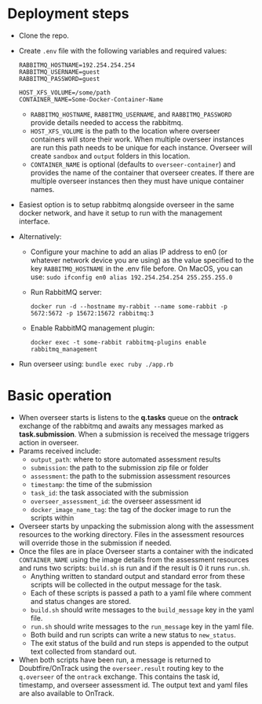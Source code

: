 
# Deployment steps

* Clone the repo.

* Create `.env` file with the following variables and required values:

  ```env
  RABBITMQ_HOSTNAME=192.254.254.254
  RABBITMQ_USERNAME=guest
  RABBITMQ_PASSWORD=guest

  HOST_XFS_VOLUME=/some/path
  CONTAINER_NAME=Some-Docker-Container-Name
  ```

  * `RABBITMQ_HOSTNAME`, `RABBITMQ_USERNAME`, and `RABBITMQ_PASSWORD` provide details needed to access the rabbitmq.
  * `HOST_XFS_VOLUME` is the path to the location where overseer containers will store their work. When multiple overseer instances are run this path needs to be unique for each instance. Overseer will create `sandbox` and `output` folders in this location.
  * `CONTAINER_NAME` is optional (defaults to `overseer-container`) and provides the name of the container that overseer creates. If there are multiple overseer instances then they must have unique container names.

* Easiest option is to setup rabbitmq alongside overseer in the same docker network, and have it setup to run with the management interface.
  
* Alternatively:
  * Configure your machine to add an alias IP address to en0 (or whatever network device you are using) as the value specified to the key `RABBITMQ_HOSTNAME` in the .env file before. On MacOS, you can use: `sudo ifconfig en0 alias 192.254.254.254 255.255.255.0`
  * Run RabbitMQ server:

    `docker run -d --hostname my-rabbit --name some-rabbit -p 5672:5672 -p 15672:15672 rabbitmq:3`

  * Enable RabbitMQ management plugin:

    `docker exec -t some-rabbit rabbitmq-plugins enable rabbitmq_management`

* Run overseer using:
    `bundle exec ruby ./app.rb`

# Basic operation

* When overseer starts is listens to the **q.tasks** queue on the **ontrack** exchange of the rabbitmq and awaits any messages marked as **task.submission**. When a submission is received the message triggers action in overseer.
* Params received include:
  * `output_path`: where to store automated assessment results
  * `submission`: the path to the submission zip file or folder
  * `assessment`: the path to the submission assessment resources
  * `timestamp`: the time of the submission
  * `task_id`: the task associated with the submission
  * `overseer_assessment_id`: the overseer assessment id
  * `docker_image_name_tag`: the tag of the docker image to run the scripts within
* Overseer starts by unpacking the submission along with the assessment resources to the working directory. Files in the assessment resources will override those in the submission if needed.
* Once the files are in place Overseer starts a container with the indicated `CONTAINER_NAME` using the image details from the assessment resources and runs two scripts: `build.sh` is run and if the result is 0 it runs `run.sh`.
  * Anything written to standard output and standard error from these scripts will be collected in the output message for the task.
  * Each of these scripts is passed a path to a yaml file where comment and status changes are stored.
  * `build.sh` should write messages to the `build_message` key in the yaml file.
  * `run.sh` should write messages to the `run_message` key in the yaml file.
  * Both build and run scripts can write a new status to `new_status`.
  * The exit status of the build and run steps is appended to the output text collected from standard out.
* When both scripts have been run, a message is returned to Doubtfire/OnTrack using the `overseer.result` routing key to the `q.overseer` of the `ontrack` exchange. This contains the task id, timestamp, and overseer assessment id. The output text and yaml files are also available to OnTrack.

